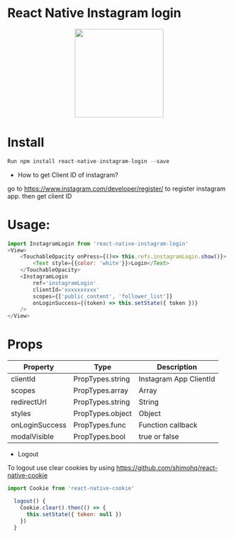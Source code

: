 # React Native Instagram login
<p align="center">
  <img src="https://github.com/hungdev/react-native-instagram-login/blob/master/instagram.gif?raw=true" width=200/>
</p>

# Install

```js
Run npm install react-native-instagram-login --save
```

* How to get Client ID of instagram?

go to https://www.instagram.com/developer/register/ to register instagram app. then get client ID

# Usage:

```javascript
import InstagramLogin from 'react-native-instagram-login'
<View>
    <TouchableOpacity onPress={()=> this.refs.instagramLogin.show()}>
        <Text style={{color: 'white'}}>Login</Text>
    </TouchableOpacity>
    <InstagramLogin
        ref='instagramLogin'
        clientId='xxxxxxxxxx'
        scopes={['public_content', 'follower_list']}
        onLoginSuccess={(token) => this.setState({ token })}
    />
</View>

```

# Props

Property | Type | Description
------------ | ------------- | -------------
clientId | PropTypes.string | Instagram App ClientId
scopes | PropTypes.array | Array
redirectUrl | PropTypes.string | String
styles | PropTypes.object | Object
onLoginSuccess | PropTypes.func | Function callback
modalVisible | PropTypes.bool | true or false

* Logout

To logout use clear cookies by using https://github.com/shimohq/react-native-cookie

```js
import Cookie from 'react-native-cookie'

  logout() {
    Cookie.clear().then(() => {
      this.setState({ token: null })
    })
  }
 ```
